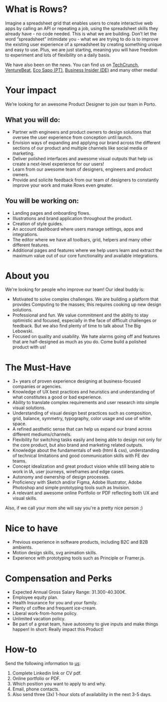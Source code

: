 # What is Rows?

Imagine a spreadsheet grid that enables users to create interactive web apps by calling an API or repeating a job, using the spreadsheet skills they already have - no code needed. This is what we are building. Don’t let the word “spreadsheet” intimidate you - what we are trying to do is to improve the existing user experience of a spreadsheet by creating something unique and easy to use. Plus, we are just starting, meaning you will have freedom to experiment and lots of flexibility on a daily basis.

We have also been on the news. You can find us on [TechCrunch](https://tcrn.ch/3dEhNKD), [VentureBeat](https://venturebeat.com/2021/02/23/rows-raises-16-million-and-launches-next-gen-spreadsheets-with-built-in-data-integrations/), [Eco Sapo (PT)](https://eco.sapo.pt/2021/02/23/rows-capta-13-milhoes-em-serie-b-para-continuar-a-fazer-crescer-equipa-e-produto-entre-o-porto-e-berlim/), [Business Insider (DE)](https://www.businessinsider.de/gruenderszene/rows-excel-konkurrent-finanzierung/) and many other media!

# Your impact
We’re looking for an awesome Product Designer to join our team in Porto.

## What you will do:
* Partner with engineers and product owners to design solutions that oversee the user experience from conception until launch.
* Envision ways of expanding and applying our brand across the different sections of our product and multiple channels like social media or marketing.
* Deliver polished interfaces and awesome visual outputs that help us create a next-level experience for our users!
* Learn from our awesome team of designers, engineers and product owners.
* Provide and solicite feedback from our team of designers to constantly improve your work and make Rows even greater.

## You will be working on:
* Landing pages and onboarding flows.
* Illustrations and brand application throughout the product.
* Creation of style guides.
* An account dashboard where users manage settings, apps and integrations.
* The editor where we have all toolbars, grid, helpers and many other different features.
* Additional pages and features where we help users learn and extract the maximum value out of our core functionality and available integrations.

# About you
We're looking for people who improve our team! Our ideal buddy is:
* Motivated to solve complex challenges. We are building a platform that provides Computing to the masses; this requires cooking up new design solutions.
* Professional and fun. We value commitment and the ability to stay optimistic and focused, especially in the face of difficult challenges or feedback. But we also find plenty of time to talk about The Big Lebowski.
* Focused on quality and usability. We hate alarms going off and features that are half-designed as much as you do. Come build a polished product with us!

# The Must-Have
* 3+ years of proven experience designing at business-focused companies or agencies.
* Knowledge of UX best practices and heuristics and understanding of what constitutes a good or bad experience.
* Ability to translate complex requirements and user research into simple visual solutions.
* Understanding of visual design best practices such as composition, grid, balance, symmetry, typography, color usage and use of white space.
* A refined aesthetic sense that can help us expand our brand across different mediums/channels.
* Flexibility for switching tasks easily and being able to design not only for the core product, but also brand and marketing related outputs.
* Knowledge about the fundamentals of web (html & css), understanding of technical limitations and good communication skills with FE dev teams.
* Concept idealization and great product vision while still being able to work in IA, user journeys, wireframes and edge cases.
* Autonomy and ownership of design processes.
* Proficiency with Sketch and/or Figma, Adobe Illustrator, Adobe Photoshop and simple prototyping tools such as Invision.
* A relevant and awesome online Portfolio or PDF reflecting both UX and visual skills.

Also, if we call your mom she will say you're a pretty nice person ;)

# Nice to have
* Previous experience in software products, including B2C and B2B ambients.
* Motion design skills, svg animation skills.
* Experience with prototyping tools such as Principle or Framer.js.

# Compensation and Perks
* Expected Annual Gross Salary Range: 31.300-40.300€.
* Employee equity plan.
* Health Insurance for you and your family.
* Plenty of coffee and frequent ice-cream.
* Liberal work-from-home policy.
* Unlimited vacation policy.
* Be part of a great team, have autonomy to give inputs and make things happen! In short: Really impact this Product!

# How-to
Send the following information to [us](mailto:join@rows.com):
   1. Complete Linkedin link or CV pdf.
   2. Online portfolio or PDF.
   3. Which position you want to apply to and why.
   4. Email, phone contacts.
   5. Also send three (3x) 1-hour slots of availability in the next 3-5 days.
